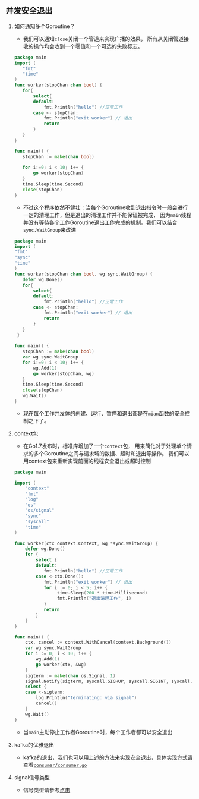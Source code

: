 ## 并发安全退出
1. 如何通知多个Goroutine？

    - 我们可以通知`close`关闭一个管道来实现广播的效果，
    所有从关闭管道接收的操作均会收到一个零值和一个可选的失败标志。
    ```go
    package main
    import (
       "fmt"
       "time"
    )
    func worker(stopChan chan bool) {
       for{
           select{
           default:
               fmt.Println("hello") //正常工作
           case <- stopChan:
               fmt.Println("exit worker") // 退出
               return
           }   
       }   
    }
   
    func main() {
       stopChan := make(chan bool)
       
       for i:=0; i < 10; i++ {
           go worker(stopChan)
       }
       time.Sleep(time.Second)
       close(stopChan)
    }
    ```
    - 不过这个程序依然不健壮：当每个Goroutine收到退出指令时一般会进行一定的清理工作，但是退出的清理工作并不能保证被完成，
    因为`main`线程并没有等待各个工作Goroutine退出工作完成的机制。我们可以结合`sync.WaitGroup`来改进
    ```go
    package main
    import (   
    "fmt"
    "sync"
    "time"
    )
    func worker(stopChan chan bool, wg sync.WaitGroup) {
       defer wg.Done()
       for{
           select{
           default:
               fmt.Println("hello") //正常工作
           case <- stopChan:
               fmt.Println("exit worker") // 退出
               return
           }   
       }   
     }
       
    func main() {
       stopChan := make(chan bool)
       var wg sync.WaitGroup
       for i:=0; i < 10; i++ {
           wg.Add(1)
           go worker(stopChan, wg)
       }
       time.Sleep(time.Second)
       close(stopChan)
       wg.Wait()
    }
    ```
    - 现在每个工作并发体的创建、运行、暂停和退出都是在`mian`函数的安全控制之下了。
2. context包
    - 在Go1.7发布时，标准库增加了一个`context`包，
    用来简化对于处理单个请求的多个Goroutine之间与请求域的数据、超时和退出等操作。
    我们可以用context包来重新实现前面的线程安全退出或超时控制
    ```go
    package main
    
    import (
        "context"
        "fmt"
        "log"
        "os"
        "os/signal"
        "sync"
        "syscall"
        "time"
    )
    
    func worker(ctx context.Context, wg *sync.WaitGroup) {
        defer wg.Done()
        for {
            select {
            default:
               fmt.Println("hello") //正常工作
            case <-ctx.Done():
               fmt.Println("exit worker") // 退出
               for i := 0; i < 5; i++ {
                    time.Sleep(200 * time.Millisecond)
                    fmt.Println("退出清理工作", i)
               }
               return
            }
        }
    }
    
    func main() {
        ctx, cancel := context.WithCancel(context.Background())
        var wg sync.WaitGroup
        for i := 0; i < 10; i++ {
            wg.Add(1)
            go worker(ctx, &wg)
        }
        sigterm := make(chan os.Signal, 1)
        signal.Notify(sigterm, syscall.SIGHUP, syscall.SIGINT, syscall.SIGTERM, syscall.SIGQUIT,syscall.SIGKILL)
        select {
        case <-sigterm:
            log.Println("terminating: via signal")
            cancel()
        }
        wg.Wait()
    }
    ```
   - 当`main`主动停止工作者Goroutine时，每个工作者都可以安全退出
   
3. kafka的优雅退出

    - kafka的退出，我们也可以用上述的方法来实现安全退出，具体实现方式请查看[`consumer/consumer.go`](https://github.com/JiBadBoy/ka-safe-exit/blob/master/consumer/consumer.go)
     
     
4. signal信号类型

    - 信号类型请参考[点击](https://www.jianshu.com/p/ae72ad58ecb6)